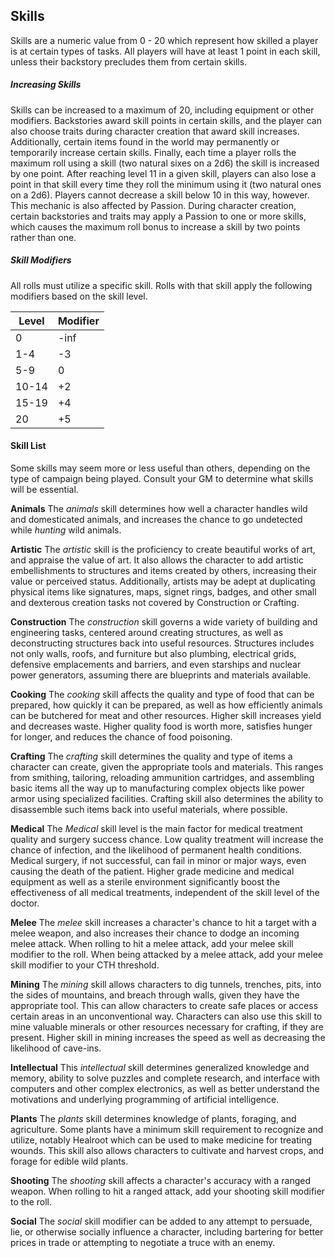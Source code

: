 Skills
---
Skills are a numeric value from 0 - 20 which represent how skilled a player is at certain types of tasks. All players will have at least 1 point in each skill, unless their backstory precludes them from certain skills.

##### Increasing Skills
Skills can be increased to a maximum of 20, including equipment or other modifiers. Backstories award skill points in certain skills, and the player can also choose traits during character creation that award skill increases. Additionally, certain items found in the world may permanently or temporarily increase certain skills. Finally, each time a player rolls the maximum roll using a skill (two natural sixes on a 2d6) the skill is increased by one point. After reaching level 11 in a given skill, players can also lose a point in that skill every time they roll the minimum using it (two natural ones on a 2d6). Players cannot decrease a skill below 10 in this way, however. This mechanic is also affected by Passion. During character creation, certain backstories and traits may apply a Passion to one or more skills, which causes the maximum roll bonus to increase a skill by two points rather than one.

##### Skill Modifiers
All rolls must utilize a specific skill. Rolls with that skill apply the following modifiers based on the skill level.

| Level | Modifier |
| --- | --- |
| 0 | -inf |
| 1-4 | -3 |
| 5-9 | 0 |
| 10-14 | +2 |
| 15-19 | +4 |
| 20 | +5 |

#### Skill List
Some skills may seem more or less useful than others, depending on the type of campaign being played. Consult your GM to determine what skills will be essential.

**Animals**
The _animals_ skill determines how well a character handles wild and domesticated animals, and increases the chance to go undetected while _hunting_ wild animals.

**Artistic**
The _artistic_ skill is the proficiency to create beautiful works of art, and appraise the value of art. It also allows the character to add artistic embellishments to structures and items created by others, increasing their value or perceived status. Additionally, artists may be adept at duplicating physical items like signatures, maps, signet rings, badges, and other small and dexterous creation tasks not covered by Construction or Crafting.

**Construction**
The _construction_ skill governs a wide variety of building and engineering tasks, centered around creating structures, as well as deconstructing structures back into useful resources. Structures includes not only walls, roofs, and furniture but also plumbing, electrical grids, defensive emplacements and barriers, and even starships and nuclear power generators, assuming there are blueprints and materials available.

**Cooking**
The _cooking_ skill affects the quality and type of food that can be prepared, how quickly it can be prepared, as well as how efficiently animals can be butchered for meat and other resources. Higher skill increases yield and decreases waste. Higher quality food is worth more, satisfies hunger for longer, and reduces the chance of food poisoning.

**Crafting**
The _crafting_ skill determines the quality and type of items a character can create, given the appropriate tools and materials. This ranges from smithing, tailoring, reloading ammunition cartridges, and assembling basic items all the way up to manufacturing complex objects like power armor using specialized facilities. Crafting skill also determines the ability to disassemble such items back into useful materials, where possible.

**Medical**
The _Medical_ skill level is the main factor for medical treatment quality and surgery success chance. Low quality treatment will increase the chance of infection, and the likelihood of permanent health conditions. Medical surgery, if not successful, can fail in minor or major ways, even causing the death of the patient. Higher grade medicine and medical equipment as well as a sterile environment significantly boost the effectiveness of all medical treatments, independent of the skill level of the doctor.

**Melee**
The _melee_ skill increases a character's chance to hit a target with a melee weapon, and also increases their chance to dodge an incoming melee attack. When rolling to hit a melee attack, add your melee skill modifier to the roll. When being attacked by a melee attack, add your melee skill modifier to your CTH threshold.

**Mining**
The _mining_ skill allows characters to dig tunnels, trenches, pits, into the sides of mountains, and breach through walls, given they have the appropriate tool. This can allow characters to create safe places or access certain areas in an unconventional way. Characters can also use this skill to mine valuable minerals or other resources necessary for crafting, if they are present. Higher skill in mining increases the speed as well as decreasing the likelihood of cave-ins.

**Intellectual**
This _intellectual_ skill determines generalized knowledge and memory, ability to solve puzzles and complete research, and interface with computers and other complex electronics, as well as better understand the motivations and underlying programming of artificial intelligence.

**Plants**
The _plants_ skill determines knowledge of plants, foraging, and agriculture. Some plants have a minimum skill requirement to recognize and utilize, notably Healroot which can be used to make medicine for treating wounds. This skill also allows characters to cultivate and harvest crops, and forage for edible wild plants.

**Shooting**
The _shooting_ skill affects a character's accuracy with a ranged weapon. When rolling to hit a ranged attack, add your shooting skill modifier to the roll.

**Social**
The _social_ skill modifier can be added to any attempt to persuade, lie, or otherwise socially influence a character, including bartering for better prices in trade or attempting to negotiate a truce with an enemy.